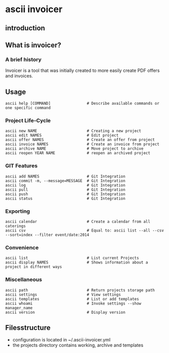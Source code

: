 # ascii invoicer

## introduction


## What is invoicer?

### A brief history
Invoicer is a tool that was initially created to more easily create PDF offers and invoices.

## Usage

    ascii help [COMMAND]                # Describe available commands or one specific command

### Project Life-Cycle

    ascii new NAME                      # Creating a new project
    ascii edit NAMES                    # Edit project
    ascii offer NAMES                   # Create an offer from project
    ascii invoice NAMES                 # Create an invoice from project
    ascii archive NAME                  # Move project to archive
    ascii reopen YEAR NAME              # reopen an archived project

### GIT Features

    ascii add NAMES                     # Git Integration
    ascii commit -m, --message=MESSAGE  # Git Integration
    ascii log                           # Git Integration
    ascii pull                          # Git Integration
    ascii push                          # Git Integration
    ascii status                        # Git Integration

### Exporting

    ascii calendar                      # Create a calendar from all caterings
    ascii csv                           # Equal to: ascii list --all --csv --sort=index --filter event/date:2014

### Convenience

    ascii list                          # List current Projects
    ascii display NAMES                 # Shows information about a project in different ways

### Miscellaneous 
    ascii path                          # Return projects storage path
    ascii settings                      # View settings
    ascii templates                     # List or add templates
    ascii whoami                        # Invoke settings --show manager_name
    ascii version                       # Display version

## Filesstructure

* configuration is located in ~/.ascii-invoicer.yml
* the projects directory contains working, archive and templates
